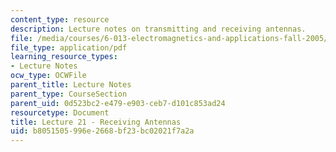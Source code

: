 ```yaml
---
content_type: resource
description: Lecture notes on transmitting and receiving antennas.
file: /media/courses/6-013-electromagnetics-and-applications-fall-2005/b8051505996e2668bf23bc02021f7a2a_lec21.pdf
file_type: application/pdf
learning_resource_types:
- Lecture Notes
ocw_type: OCWFile
parent_title: Lecture Notes
parent_type: CourseSection
parent_uid: 0d523bc2-e479-e903-ceb7-d101c853ad24
resourcetype: Document
title: Lecture 21 - Receiving Antennas
uid: b8051505-996e-2668-bf23-bc02021f7a2a
---
```

